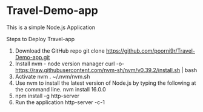# Travel-Demo-app

This is a simple Node.js Application 



Steps to Deploy Travel-app
1. Download the GitHub repo
git clone https://github.com/poorni9r/Travel-Demo-app.git
2. Install nvm - node version manager
curl -o- https://raw.githubusercontent.com/nvm-sh/nvm/v0.39.2/install.sh | bash
3. Activate nvm
. ~/.nvm/nvm.sh
4. Use nvm to install the latest version of Node.js by typing the following at the command line.
nvm install 16.0.0
5. npm install -g http-server
6. Run the application 
   http-server -c-1

